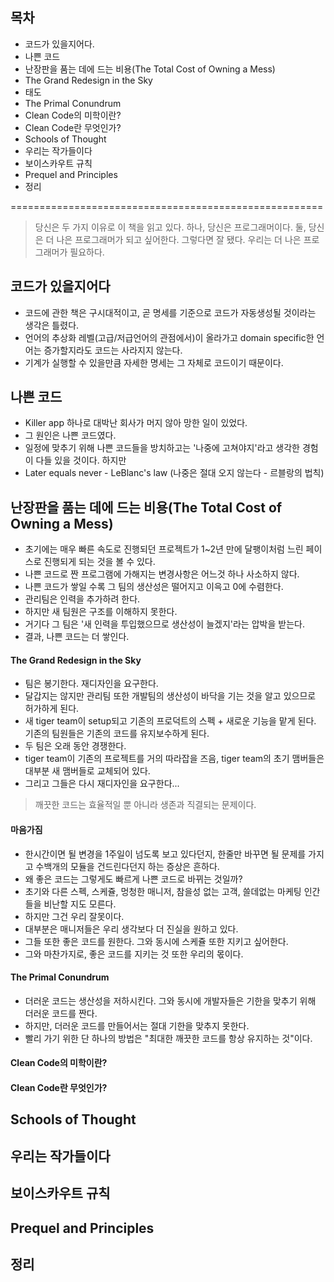 ## 목차 ##
- 코드가 있을지어다.
- 나쁜 코드
- 난장판을 품는 데에 드는 비용(The Total Cost of Owning a Mess)
 - The Grand Redesign in the Sky
 - 태도
 - The Primal Conundrum
 - Clean Code의 미학이란?
 - Clean Code란 무엇인가?
- Schools of Thought
- 우리는 작가들이다
- 보이스카우트 규칙
- Prequel and Principles
- 정리

======================================================

> 당신은 두 가지 이유로 이 책을 읽고 있다.
하나, 당신은 프로그래머이다.
둘, 당신은 더 나은 프로그래머가 되고 싶어한다.
그렇다면 잘 됐다. 우리는 더 나은 프로그래머가 필요하다.

## 코드가 있을지어다 ##
- 코드에 관한 책은 구시대적이고, 곧 명세를 기준으로 코드가 자동생성될 것이라는 생각은 틀렸다.
 - 언어의 추상화 레벨(고급/저급언어의 관점에서)이 올라가고 domain specific한 언어는 증가할지라도 코드는 사라지지 않는다.
 - 기계가 실행할 수 있을만큼 자세한 명세는 그 자체로 코드이기 때문이다.

## 나쁜 코드 ##
- Killer app 하나로 대박난 회사가 머지 않아 망한 일이 있었다.
 - 그 원인은 나쁜 코드였다.
- 일정에 맞추기 위해 나쁜 코드들을 방치하고는 '나중에 고쳐야지'라고 생각한 경험이 다들 있을 것이다. 하지만 
 - Later equals never - LeBlanc's law (나중은 절대 오지 않는다 - 르블랑의 법칙)

## 난장판을 품는 데에 드는 비용(The Total Cost of Owning a Mess) ##
- 초기에는 매우 빠른 속도로 진행되던 프로젝트가 1~2년 만에 달팽이처럼 느린 페이스로 진행되게 되는 것을 볼 수 있다.
 - 나쁜 코드로 짠 프로그램에 가해지는 변경사항은 어느것 하나 사소하지 않다.
- 나쁜 코드가 쌓일 수록 그 팀의 생산성은 떨어지고 이윽고 0에 수렴한다.
 - 관리팀은 인력을 추가하려 한다.
 - 하지만 새 팀원은 구조를 이해하지 못한다.
 - 거기다 그 팀은 '새 인력을 투입했으므로 생산성이 늘겠지'라는 압박을 받는다.
 - 결과, 나쁜 코드는 더 쌓인다.

#### The Grand Redesign in the Sky ####
- 팀은 봉기한다. 재디자인을 요구한다.
- 달갑지는 않지만 관리팀 또한 개발팀의 생산성이 바닥을 기는 것을 알고 있으므로 허가하게 된다.
- 새 tiger team이 setup되고 기존의 프로덕트의 스펙 + 새로운 기능을 맡게 된다. 기존의 팀원들은 기존의 코드를 유지보수하게 된다.
- 두 팀은 오래 동안 경쟁한다.
- tiger team이 기존의 프로젝트를 거의 따라잡을 즈음, tiger team의 초기 맴버들은 대부분 새 맴버들로 교체되어 있다.
 - 그리고 그들은 다시 재디자인을 요구한다...

> 깨끗한 코드는 효율적일 뿐 아니라 생존과 직결되는 문제이다.

#### 마음가짐 ####
- 한시간이면 될 변경을 1주일이 넘도록 보고 있다던지, 한줄만 바꾸면 될 문제를 가지고 수백개의 모듈을 건드린다던지 하는 증상은 흔하다.
- 왜 좋은 코드는 그렇게도 빠르게 나쁜 코드로 바뀌는 것일까?
- 초기와 다른 스펙, 스케쥴, 멍청한 매니저, 참을성 없는 고객, 쓸데없는 마케팅 인간들을 비난할 지도 모른다.
- 하지만 그건 우리 잘못이다.
- 대부분은 매니저들은 우리 생각보다 더 진실을 원하고 있다.
 - 그들 또한 좋은 코드를 원한다. 그와 동시에 스케쥴 또한 지키고 싶어한다.
 - 그와 마찬가지로, 좋은 코드를 지키는 것 또한 우리의 몫이다.
 
#### The Primal Conundrum ####
- 더러운 코드는 생산성을 저하시킨다. 그와 동시에 개발자들은 기한을 맞추기 위해 더러운 코드를 짠다.
- 하지만, 더러운 코드를 만들어서는 절대 기한을 맞추지 못한다.
 - 빨리 가기 위한 단 하나의 방법은 "최대한 깨끗한 코드를 항상 유지하는 것"이다.

#### Clean Code의 미학이란? ####
#### Clean Code란 무엇인가? ####

## Schools of Thought ##
## 우리는 작가들이다 ##
## 보이스카우트 규칙 ##
## Prequel and Principles ##
## 정리 ##

